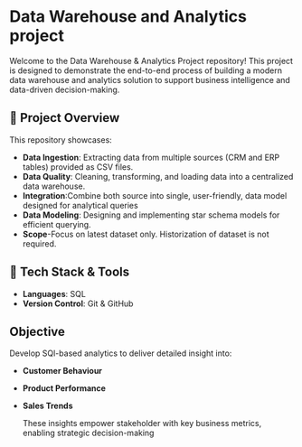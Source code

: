 # Data Warehouse and Analytics project

Welcome to the Data Warehouse & Analytics Project repository! 
This project is designed to demonstrate the end-to-end process of building a modern data warehouse and analytics solution to support business intelligence and data-driven decision-making.

## 🧩 Project Overview

This repository showcases:
- **Data Ingestion**: Extracting data from multiple sources (CRM and ERP tables) provided as CSV files.
- **Data Quality**: Cleaning, transforming, and loading data into a centralized data warehouse.
- **Integration**:Combine both source into single, user-friendly, data model designed for analytical queries
- **Data Modeling**: Designing and implementing star schema models for efficient querying.
- **Scope**-Focus on latest dataset only. Historization of dataset is not required.


## 🔧 Tech Stack & Tools
- **Languages**: SQL
- **Version Control**: Git & GitHub

## Objective
Develop SQl-based analytics to deliver detailed insight into:
- **Customer Behaviour**
- **Product Performance**
- **Sales Trends**

  These insights empower stakeholder with key business metrics, enabling strategic decision-making

